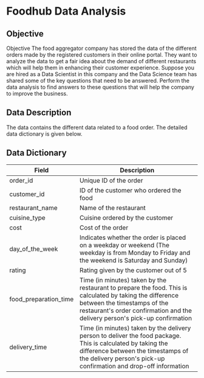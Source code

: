 # Foodhub Data Analysis

## Objective
Objective
The food aggregator company has stored the data of the different orders made by the registered customers in their online portal. They want to analyze the data to get a fair idea about the demand of different restaurants which will help them in enhancing their customer experience. Suppose you are hired as a Data Scientist in this company and the Data Science team has shared some of the key questions that need to be answered. Perform the data analysis to find answers to these questions that will help the company to improve the business.

## Data Description
The data contains the different data related to a food order. The detailed data dictionary is given below.

## Data Dictionary
| Field | Description |
| --- | --- |
| order_id | Unique ID of the order |
| customer_id | ID of the customer who ordered the food |
| restaurant_name | Name of the restaurant |
| cuisine_type | Cuisine ordered by the customer |
| cost | Cost of the order |
| day_of_the_week | Indicates whether the order is placed on a weekday or weekend (The weekday is from Monday to Friday and the weekend is Saturday and Sunday) |
| rating | Rating given by the customer out of 5 |
| food_preparation_time | Time (in minutes) taken by the restaurant to prepare the food. This is calculated by taking the difference between the timestamps of the restaurant's order confirmation and the delivery person's pick-up confirmation |
| delivery_time | Time (in minutes) taken by the delivery person to deliver the food package. This is calculated by taking the difference between the timestamps of the delivery person's pick-up confirmation and drop-off information |

